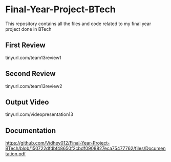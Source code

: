 # Final-Year-Project-BTech
This repository contains all the files and code related to my final year project done in BTech
## First Review
tinyurl.com/team13review1
## Second Review
tinyurl.com/team13review2
## Output Video
tinyurl.com/videopresentation13
## Documentation
https://github.com/Vidhey012/Final-Year-Project-BTech/blob/150722dfdbf48650f2cbdf0908827eca75477762/files/Documentation.pdf
